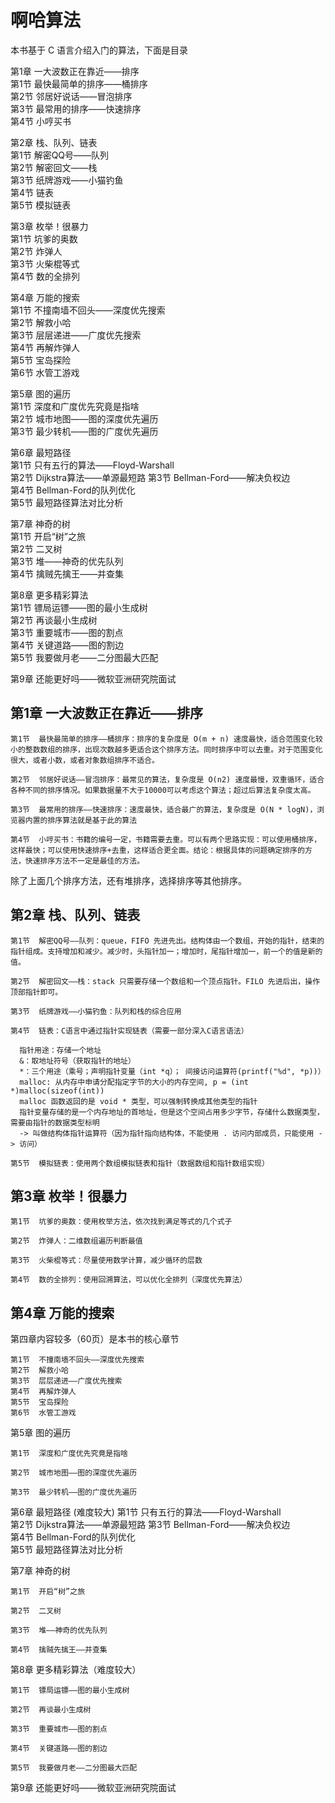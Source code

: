 # 啊哈算法

本书基于 C 语言介绍入门的算法，下面是目录

第1章  一大波数正在靠近——排序  
    第1节  最快最简单的排序——桶排序  
    第2节  邻居好说话——冒泡排序  
    第3节  最常用的排序——快速排序  
    第4节  小哼买书

第2章  栈、队列、链表  
    第1节  解密QQ号——队列  
    第2节  解密回文——栈  
    第3节  纸牌游戏——小猫钓鱼  
    第4节  链表  
    第5节  模拟链表

第3章  枚举！很暴力  
    第1节  坑爹的奥数  
    第2节  炸弹人  
    第3节  火柴棍等式  
    第4节  数的全排列

第4章  万能的搜索  
    第1节  不撞南墙不回头——深度优先搜索  
    第2节  解救小哈  
    第3节  层层递进——广度优先搜索  
    第4节  再解炸弹人  
    第5节  宝岛探险  
    第6节  水管工游戏

第5章  图的遍历  
    第1节  深度和广度优先究竟是指啥  
    第2节  城市地图——图的深度优先遍历  
    第3节  最少转机——图的广度优先遍历

第6章  最短路径  
    第1节  只有五行的算法——Floyd-Warshall  
    第2节  Dijkstra算法——单源最短路
    第3节  Bellman-Ford——解决负权边  
    第4节  Bellman-Ford的队列优化  
    第5节  最短路径算法对比分析

第7章  神奇的树  
    第1节  开启“树”之旅  
    第2节  二叉树  
    第3节  堆——神奇的优先队列  
    第4节  擒贼先擒王——并查集

第8章  更多精彩算法  
    第1节  镖局运镖——图的最小生成树  
    第2节  再谈最小生成树  
    第3节  重要城市——图的割点  
    第4节  关键道路——图的割边  
    第5节  我要做月老——二分图最大匹配

第9章  还能更好吗——微软亚洲研究院面试



## 第1章  一大波数正在靠近——排序

    第1节  最快最简单的排序——桶排序：排序的复杂度是 O(m + n) 速度最快，适合范围变化较小的整数数组的排序，出现次数越多更适合这个排序方法。同时排序中可以去重。对于范围变化很大，或者小数，或者对象数组排序不适合。

    第2节  邻居好说话——冒泡排序：最常见的算法，复杂度是 O(n2) 速度最慢，双重循环，适合各种不同的排序情况。如果数据量不大于10000可以考虑这个算法；超过后算法复杂度太高。

    第3节  最常用的排序——快速排序：速度最快，适合最广的算法，复杂度是 O(N * logN)，浏览器内置的排序算法就是基于此的算法

    第4节  小哼买书：书籍的编号一定，书籍需要去重。可以有两个思路实现：可以使用桶排序，这样最快；可以使用快速排序+去重，这样适合更全面。结论：根据具体的问题确定排序的方法，快速排序方法不一定是最佳的方法。

除了上面几个排序方法，还有堆排序，选择排序等其他排序。

## 第2章  栈、队列、链表  

    第1节  解密QQ号——队列：queue，FIFO 先进先出。结构体由一个数组，开始的指针，结束的指针组成。支持增加和减少。减少时，头指针加一；增加时，尾指针增加一，前一个的值是新的值。

    第2节  解密回文——栈：stack 只需要存储一个数组和一个顶点指针。FILO 先进后出，操作顶部指针即可。

    第3节  纸牌游戏——小猫钓鱼：队列和栈的综合应用

    第4节  链表：C语言中通过指针实现链表（需要一部分深入C语言语法）

      指针用途：存储一个地址
      &：取地址符号（获取指针的地址）
      *：三个用途（乘号；声明指针变量（int *q）； 间接访问运算符(printf("%d", *p))）
      malloc: 从内存中申请分配指定字节的大小的内存空间, p = (int *)malloc(sizeof(int))
      malloc 函数返回的是 void * 类型，可以强制转换成其他类型的指针
      指针变量存储的是一个内存地址的首地址，但是这个空间占用多少字节，存储什么数据类型，需要由指针的数据类型标明
      -> 叫做结构体指针运算符（因为指针指向结构体，不能使用 . 访问内部成员，只能使用 -> 访问）

    第5节  模拟链表：使用两个数组模拟链表和指针（数据数组和指针数组实现）

## 第3章  枚举！很暴力

    第1节  坑爹的奥数：使用枚举方法，依次找到满足等式的几个式子

    第2节  炸弹人：二维数组遍历判断最值

    第3节  火柴棍等式：尽量使用数学计算，减少循环的层数

    第4节  数的全排列：使用回溯算法，可以优化全排列（深度优先算法）

## 第4章  万能的搜索

第四章内容较多（60页）是本书的核心章节

    第1节  不撞南墙不回头——深度优先搜索  
    第2节  解救小哈  
    第3节  层层递进——广度优先搜索  
    第4节  再解炸弹人  
    第5节  宝岛探险  
    第6节  水管工游戏

第5章  图的遍历

    第1节  深度和广度优先究竟是指啥

    第2节  城市地图——图的深度优先遍历

    第3节  最少转机——图的广度优先遍历

第6章  最短路径 (难度较大)
    第1节  只有五行的算法——Floyd-Warshall  
    第2节  Dijkstra算法——单源最短路
    第3节  Bellman-Ford——解决负权边  
    第4节  Bellman-Ford的队列优化  
    第5节  最短路径算法对比分析

第7章  神奇的树

    第1节  开启“树”之旅

    第2节  二叉树

    第3节  堆——神奇的优先队列
    
    第4节  擒贼先擒王——并查集

第8章  更多精彩算法（难度较大）

    第1节  镖局运镖——图的最小生成树

    第2节  再谈最小生成树

    第3节  重要城市——图的割点

    第4节  关键道路——图的割边

    第5节  我要做月老——二分图最大匹配

第9章  还能更好吗——微软亚洲研究院面试

